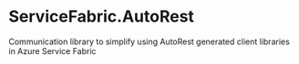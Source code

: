 # ServiceFabric.AutoRest
Communication library to simplify using AutoRest generated client libraries in Azure Service Fabric
